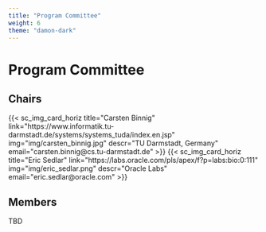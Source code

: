```yaml
---
title: "Program Committee"
weight: 6
theme: "damon-dark"
---
```


# Program Committee

## Chairs
<div class="d-flex flex-column flex-lg-row">
    {{< sc_img_card_horiz title="Carsten Binnig" 
        link="https://www.informatik.tu-darmstadt.de/systems/systems_tuda/index.en.jsp"
        img="img/carsten_binnig.jpg"
        descr="TU Darmstadt, Germany" 
        email="carsten.binnig@cs.tu-darmstadt.de"
    >}}
    <span></span>
    {{< sc_img_card_horiz title="Eric Sedlar" 
        link="https://labs.oracle.com/pls/apex/f?p=labs:bio:0:111"
        img="img/eric_sedlar.png"
        descr="Oracle Labs" 
        email="eric.sedlar@oracle.com"
    >}}
</div>



## Members
TBD